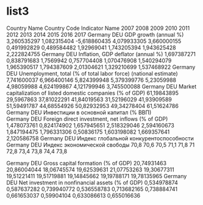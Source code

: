 # list3
Country Name	Country Code	Indicator Name		2007	2008	2009	2010	2011	2012	2013	2014	2015	2016	2017
Germany	DEU	GDP growth (annual %)		3,260535297	1,082315404	-5,618860435	4,079933305	3,660000155	0,491992829	0,489584482	1,92969041	1,743205394	1,943625428	2,222824755
Germany	DEU	Inflation, GDP deflator (annual %)		1,697387271	0,838791683	1,7569942	0,757704408	1,070476908	1,540294079	1,965390517	1,794387609	2,01304621	1,329210699	1,537468922
Germany	DEU	Unemployment, total (% of total labor force) (national estimate)				7,741600037	6,966400146	5,824399948	5,379399776	5,23059988	4,98059988	4,624199867	4,121799946	3,745500088
Germany	DEU	Market capitalization of listed domestic companies (% of GDP)		61,19843895	29,5967863	37,81022291	41,84019563	31,52196029	41,93909589	51,59491787	44,68554926	50,82932953	49,34278404	61,51624786
Germany	DEU	Инвестиции в основной капитал (% ВВП)												
Germany	DEU	Foreign direct investment, net inflows (% of GDP)		1,478073761	0,824174902	1,657945651	2,518329046	2,594160673	1,847194475	1,796331306	0,50836175	1,603198082	1,669357641	2,120586758
Germany	DEU	Индекс глобальной конкурентоспособности												
Germany	DEU	Индекс экономической свободы		70,8	70,6	70,5	71,1	71,8	71	72,8	73,4	73,8	74,4	73,8
														
														
Germany	DEU	Gross capital formation (% of GDP)		20,74931463	20,86004044	18,06745574	19,62539631	21,07753263	19,30677311	19,51221411	19,51719881	19,14845662	19,19788171	19,78135965
Germany	DEU	Net investment in nonfinancial assets (% of GDP)		0,534978874	0,587637282	0,739940772	0,536558783	0,713682165	0,738884741	0,661653037	0,59904104	0,633086613	0,655016636	
